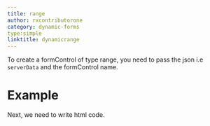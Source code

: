 ```yaml
---
title: range
author: rxcontributorone
category: dynamic-forms
type:simple
linktitle: dynamicrange
---
```


To create a formControl of type range, you need to pass the json i.e `serverData` and the formControl name.

# Example

<div component="app-code" key="range-complete-component"></div> 
Next, we need to write html code.
<div component="app-code" key="range-complete-html"></div> 
<div component="app-example-runner" ref-component="app-range-complete"></div>